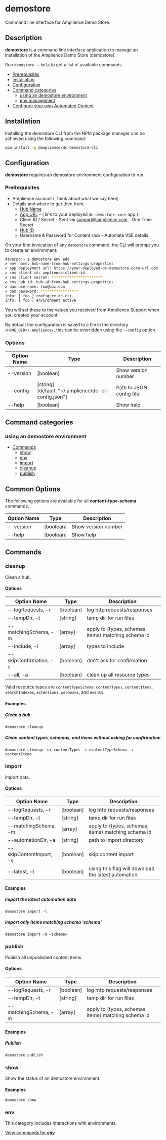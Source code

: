# demostore

Command line interface for Amplience Demo Store.

## Description

**demostore** is a command line interface application to manage an installation of the Amplience Demo Store (demostore).

Run `demostore --help` to get a list of available commands.

<!-- MarkdownTOC levels="2,3" autolink="true" -->
- [Prerequisites](#prerequisites)
- [Installation](#installation)
- [Configuration](#configuration)
- [Command categories](#command-categories)
  - [using an demostore environment](#using-an-demostore-environment)
  - [env management](#env)
- [Configure your own Automated Content](#automation-bespoke)

<!-- /MarkdownTOC -->



## Installation

Installing the demostore CLI from the NPM package manager can be achieved using the following command:

```bash
npm install -g @amplience/dc-demostore-cli
```
<!--TODD: Change to Amplience NPM -->

## Configuration

**demostore** requires an demostore environment configuration to run.

### PreRequisites
- Amplience account ( Think about what we say here)
- Details and where to get then from.
  - [Hub Name](docs/screenshots.md)
  - [App URL](docs/ForkDeploy.md) - ( link to your deployed `dc-demostore-core` app )
  - Client ID / Secret - Sent via support@amplience.com - One Time Secret
  - [Hub ID](docs/screenshots.md)
  - Username & Password for Content Hub - Automate VSE details.

On your first invocation of any `demostore` command, the CLI will prompt you to create an environment:



```bash
dave@po:~ $ demostore env add
✔ env name: hub-name-from-hub-settings-properties
✔ app deployment url: https://your-deployed-dc-demostore-core-url.com
✔ cms client id: amplience-client-id
✔ cms client secret: ***********************
✔ cms hub id: hub-id-from-hub-settings-properties
✔ dam username: foo@baz.com
✔ dam password: *****************
info: [ foo ] configure dc-cli...
info: [ foo ] environment active
```

You will set these to the values you received from Amplience Support when you created your account.

By default the configuration is saved to a file in the directory `<HOME_DIR>/.amplience/`, this can be overridden using the `--config` option.

### Options

| Option Name    | Type                                                       | Description                                                  |
| -------------- | ---------------------------------------------------------- | ------------------------------------------------------------ |
| --version      | [boolean]                                                  | Show version number                                          |
| --config       | [string]<br />[default: "~/.amplience/dc-cli-config.json"] | Path to JSON config file                                     |
| --help         | [boolean]                                                  | Show help                                                    |

## Command categories

### using an demostore environment

- [Commands](#commands)
  - [show](#show)
  - [env](#env)
  - [import](#import)
  - [cleanup](#cleanup)
  - [publish](#publish)
  
  

<!-- /MarkdownTOC -->

## Common Options

The following options are available for all **content-type-schema** commands.

| Option Name    | Type                                                       | Description                      |
| -------------- | ---------------------------------------------------------- | -------------------------------- |
| --version      | [boolean]                                                  | Show version number              |
| --help         | [boolean]                                                  | Show help                        |

## Commands

### cleanup

Clean a hub.

#### Options

| Option Name               | Type          | Description                                          |
| ------------------------- | ------------- | ---------------------------------------------------- |
| --logRequests, -r         | [boolean]     | log http requests/responses                          |
| --tempDir, -t             | [string]      | temp dir for run files                               |
| --matchingSchema, -m      | [array]       | apply to (types, schemas, items) matching schema id  |
| --include, -i             | [array]       | types to include                                     |
| --skipConfirmation, -c    | [boolean]     | don't ask for confirmation                           |
| --all, -a                 | [boolean]     | clean up all resource types                          |

Valid resource types are `contentTypeSchema`, `contentTypes`, `contentItems`, `searchIndexes`, `extensions`, `webhooks`, and `events`.

#### Examples

##### Clean a hub

```demostore cleanup```

##### Clean content types, schemas, and items without asking for confirmation

```demostore cleanup -ci contentTypes -i contentTypeSchema -i contentItems```

### import

Import data.

#### Options

| Option Name               | Type          | Description                                          |
| ------------------------- | ------------- | ---------------------------------------------------- |
| --logRequests, -r         | [boolean]     | log http requests/responses                          |
| --tempDir, -t             | [string]      | temp dir for run files                               |
| --matchingSchema, -m      | [array]       | apply to (types, schemas, items) matching schema id  |
| --automationDir, -a       | [string]      | path to import directory                             |
| --skipContentImport, -s   | [boolean]     | skip content import                                  |
| --latest, -l              | [boolean]     | using this flag will download the latest automation  |

#### Examples

##### Import the latest automation data

```demostore import -l```

##### Import only items matching schema 'schema'

```demostore import -m <schema>```

### publish

Publish all unpublished content items.

#### Options

| Option Name               | Type          | Description                                          |
| ------------------------- | ------------- | ---------------------------------------------------- |
| --logRequests, -r         | [boolean]     | log http requests/responses                          |
| --tempDir, -t             | [string]      | temp dir for run files                               |
| --matchingSchema, -m      | [array]       | apply to (types, schemas, items) matching schema id  |

#### Examples

##### Publish

```demostore publish```

### show

Show the status of an demostore environment.

#### Examples

```demostore show```

### env

This category includes interactions with environments.

[View commands for **env**](docs/env.md)
